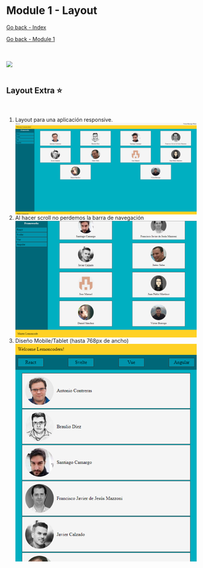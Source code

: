 # Module 1 - Layout

[Go back - Index](../../README.md#sub-section)

[Go back - Module 1](../module1layout.md#sub-section) 

<br>  
<br> 
<img align="center" src="https://media1.giphy.com/media/98l6X65EiQvgYfxFAH/giphy.gif?cid=ecf05e47ggnvad53i9zl7cf8ogjj41mph96b5nkaf9layucm&rid=giphy.gif" width="128px">
<br>
<br> 

## Layout Extra ⭐ 
<br>
<ol>
  <li>Layout para una aplicación responsive.</li>
  <img align="center" src="../../images/module1/exercise-extra-1.png" width="512px">
  <li>Al hacer scroll no perdemos la barra de navegación</li>
  <img align="center" src="../../images/module1/exercise-extra-2.png" width="512px">
  <li>Diseño Mobile/Tablet (hasta 768px de ancho)</li>
  <img align="center" src="../../images/module1/exercise-extra-3.png" width="512px">
</ol> 